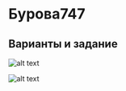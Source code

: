 # **Бурова747**

## **Варианты и задание**

![alt text](https://pp.userapi.com/c851228/v851228760/cbd09/3wIzF4-ml7k.jpg)

![alt text](https://pp.userapi.com/c851228/v851228760/cbd00/VXbuWw661XQ.jpg)
